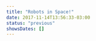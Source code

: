 ```yaml
---
title: "Robots in Space!"
date: 2017-11-14T13:56:33-03:00
status: "previous"
showsDates: []
---
```

